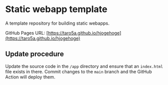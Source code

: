 # Static webapp template

A template repository for building static webapps.

GitHub Pages URL: [https://taro5a.github.io/hjogehoge](https://taro5a.github.io/hjogehoge)

## Update procedure

Update the source code in the `/app` directory and ensure that an `index.html` file exists in there. Commit changes to the `main` branch and the GitHub Action will deploy them.